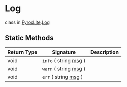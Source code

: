 # Log
class in [FyroxLite](../../scripting_api.md).[Log](../Log.md)

## Static Methods
| Return Type | Signature | Description |
|---|---|---|
| void | `info` ( string <ins>msg</ins> ) |  |
| void | `warn` ( string <ins>msg</ins> ) |  |
| void | `err` ( string <ins>msg</ins> ) |  |

